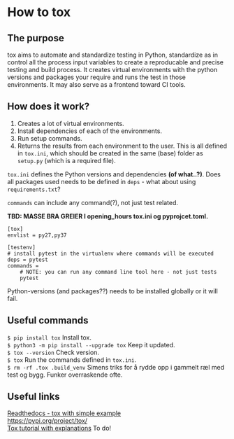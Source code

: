 # How to tox

## The purpose
tox aims to automate and standardize testing in Python, standardize as in control all the process input variables to create a reproducable and precise testing and build process. It creates virtual environments with the python versions and packages your require and runs the test in those environments. It may also serve as a frontend toward CI tools.

## How does it work?
1. Creates a lot of virtual environments.
2. Install dependencies of each of the environments.
3. Run setup commands.
4. Returns the results from each environment to the user.
This is all defined in `tox.ini`, which should be created in the same (base) folder as `setup.py` (which is a required file). 

`tox.ini` defines the Python versions and dependencies **(of what..?)**. Does all packages used needs to be defined in `deps` - what about using `requirements.txt`?

`commands` can include any command(?), not just test related. 


**TBD: MASSE BRA GREIER I opening_hours tox.ini og pyprojcet.toml.**


```
[tox]
envlist = py27,py37

[testenv]
# install pytest in the virtualenv where commands will be executed
deps = pytest
commands =
    # NOTE: you can run any command line tool here - not just tests
    pytest
```
Python-versions (and packages??) needs to be installed globally or it will fail.

## Useful commands
`$ pip install tox` Install tox.<br/>
`$ python3 -m pip install --upgrade tox` Keep it updated.<br/>
`$ tox --version` Check version. <br/>
`$ tox` Run the commands defined in `tox.ini`.<br/>
`$ rm -rf .tox .build_venv` Simens triks for å rydde opp i gammelt ræl med test og bygg. Funker overraskende ofte.<br/>

## Useful links
[Readthedocs - tox with simple example](https://tox.readthedocs.io/en/latest/)<br/>
https://pypi.org/project/tox/<br/>
[Tox tutorial with explanations](https://christophergs.com/python/2020/04/12/python-tox-why-use-it-and-tutorial/) To do! <br/>

